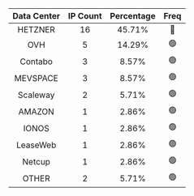 | Data Center | IP Count | Percentage | Freq |
|:------------:|:--------:|:-----------:|:-----:|
| HETZNER | 16 | 45.71% | 🔴 |
| OVH | 5 | 14.29% | 🟢 |
| Contabo | 3 | 8.57% | 🟢 |
| MEVSPACE | 3 | 8.57% | 🟢 |
| Scaleway | 2 | 5.71% | 🟢 |
| AMAZON | 1 | 2.86% | 🟢 |
| IONOS | 1 | 2.86% | 🟢 |
| LeaseWeb | 1 | 2.86% | 🟢 |
| Netcup | 1 | 2.86% | 🟢 |
| OTHER | 2 | 5.71% | 🟢 |